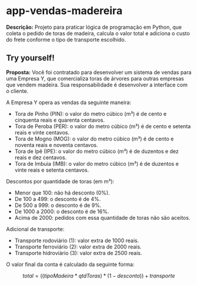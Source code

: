 # app-vendas-madereira
**Descrição:** Projeto para praticar lógica de programação em Python, que coleta o pedido de toras de madeira, calcula o valor total e adiciona o custo do frete conforme o tipo de transporte escolhido.

## Try yourself!
**Proposta:** Você foi contratado para desenvolver um sistema de vendas para uma Empresa Y, que comercializa toras de árvores para outras empresas que vendem madeira. Sua responsabilidade é desenvolver a interface com o cliente.

A Empresa Y opera as vendas da seguinte maneira:
- Tora de Pinho (PIN): o valor do metro cúbico (m³) é de cento e cinquenta reais e quarenta centavos.
- Tora de Peroba (PER): o valor do metro cúbico (m³) é de cento e setenta reais e vinte centavos.
- Tora de Mogno (MOG): o valor do metro cúbico (m³) é de cento e noventa reais e noventa centavos.
- Tora de Ipê (IPE): o valor do metro cúbico (m³) é de duzentos e dez reais e dez centavos.
- Tora de Imbuia (IMB): o valor do metro cúbico (m³) é de duzentos e vinte reais e setenta centavos.

Descontos por quantidade de toras (em m³):
- Menor que 100: não há desconto (0%).
- De 100 a 499: o desconto é de 4%.
- De 500 a 999: o desconto é de 9%.
- De 1000 a 2000: o desconto é de 16%.
- Acima de 2000: pedidos com essa quantidade de toras não são aceitos.

Adicional de transporte:
- Transporte rodoviário (1): valor extra de 1000 reais.
- Transporte ferroviário (2): valor extra de 2000 reais.
- Transporte hidroviário (3): valor extra de 2500 reais.

O valor final da conta é calculado da seguinte forma:

$$total = ((tipoMadeira * qtdToras) * (1 - desconto)) + transporte$$



